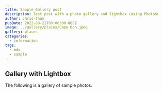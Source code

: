 ```yaml
---
title: Sample Gallery post
description: Test post with a photo gallery and lightbox (using PhotoSwipe)
author: chris-tham
pubDate: 2022-08-22T00:00:00.000Z
image: ../gallery/places/Cape Don.jpeg
gallery: places
categories:
  - information
tags:
  - mdx
  - sample
---
```


## Gallery with Lightbox

The following is a gallery of sample photos.
